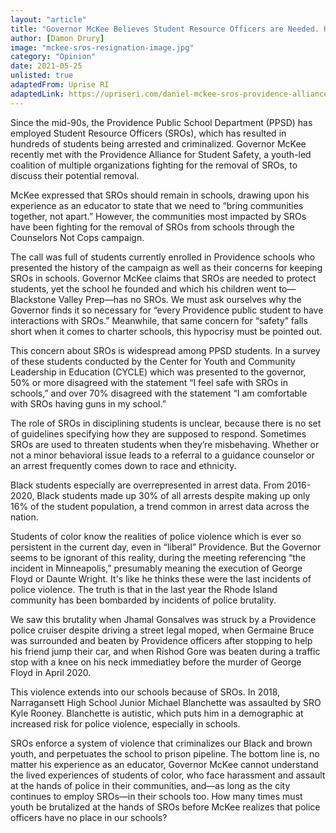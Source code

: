 ```yaml
---
layout: "article"
title: "Governor McKee Believes Student Resource Officers are Needed. Here’s Why He’s Wrong. "
author: [Damon Drury]
image: "mckee-sros-resignation-image.jpg"
category: "Opinion"
date: 2021-05-25
unlisted: true
adaptedFrom: Uprise RI
adaptedLink: https://upriseri.com/daniel-mckee-sros-providence-alliance-for-student-safety/
---
```

Since the mid-90s, the Providence Public School Department (PPSD) has employed Student Resource Officers (SROs), which has resulted in hundreds of students being arrested and criminalized. Governor McKee recently met with the Providence Alliance for Student Safety, a youth-led coalition of multiple organizations fighting for the removal of SROs, to discuss their potential removal.

McKee expressed that SROs should remain in schools, drawing upon his experience as an educator to state that we need to “bring communities together, not apart.” However, the communities most impacted by SROs have been fighting for the removal of SROs from schools through the Counselors Not Cops campaign.

The call was full of students currently enrolled in Providence schools who presented the history of the campaign as well as their concerns for keeping SROs in schools. Governor McKee claims that SROs are needed to protect students, yet the school he founded and which his children went to—Blackstone Valley Prep—has no SROs. We must ask ourselves why the Governor finds it so necessary for “every Providence public student to have interactions with SROs.” Meanwhile, that same concern for “safety” falls short when it comes to charter schools, this hypocrisy must be pointed out.

This concern about SROs is widespread among PPSD students. In a survey of these students conducted by the Center for Youth and Community Leadership in Education (CYCLE) which was presented to the governor, 50% or more disagreed with the statement “I feel safe with SROs in schools,” and over 70% disagreed with the statement “I am comfortable with SROs having guns in my school.”

The role of SROs in disciplining students is unclear, because there is no set of guidelines specifying how they are supposed to respond. Sometimes SROs are used to threaten students when they’re misbehaving. Whether or not a minor behavioral issue leads to a referral to a guidance counselor or an arrest frequently comes down to race and ethnicity.

Black students especially are overrepresented in arrest data. From 2016-2020, Black students made up 30% of all arrests despite making up only 16% of the student population, a trend common in arrest data across the nation.

Students of color know the realities of police violence which is ever so persistent in the current day, even in “liberal” Providence. But the Governor seems to be ignorant of this reality, during the meeting referencing “the incident in Minneapolis,” presumably meaning the execution of George Floyd or Daunte Wright. It's like he thinks these were the last incidents of police violence. The truth is that in the last year the Rhode Island community has been bombarded by incidents of police brutality.

We saw this brutality when Jhamal Gonsalves was struck by a Providence police cruiser despite driving a street legal moped, when Germaine Bruce was surrounded and beaten by Providence officers after stopping to help his friend jump their car, and when Rishod Gore was beaten during a traffic stop with a knee on his neck immediatley before the murder of George Floyd in April 2020.

This violence extends into our schools because of SROs. In 2018, Narragansett High School Junior Michael Blanchette was assaulted by SRO Kyle Rooney. Blanchette is autistic, which puts him in a demographic at increased risk for police violence, especially in schools.

SROs enforce a system of violence that criminalizes our Black and brown youth, and perpetuates the school to prison pipeline. The bottom line is, no matter his experience as an educator, Governor McKee cannot understand the lived experiences of students of color, who face harassment and assault at the hands of police in their communities, and—as long as the city continues to employ SROs—in their schools too. How many times must youth be brutalized at the hands of SROs before McKee realizes that police officers have no place in our schools?
